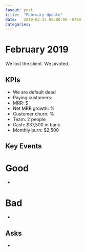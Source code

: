 ```yaml
---
layout: post
title:  "February Update"
date:   2019-02-24 08:00:00 -0700
categories: 
---
```


February 2019
===
We lost the client.
We pivoted.


KPIs
----
* We are default dead
* Paying customers: 
* MRR: $
* Net MRR growth: %
* Customer churn: %
* Team: 2 people
* Cash: $37,500 in bank
* Monthly burn: $2,500


Key Events
----------
Good
====
* 

Bad
===
* 


Asks
----
* 